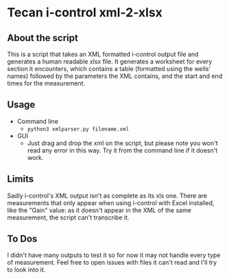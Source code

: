 # Tecan i-control xml-2-xlsx

## About the script

This is a script that takes an XML formatted i-control output file and generates a human readable xlsx file.
It generates a worksheet for every section it encounters, which contains a table (formatted using the wells' names) followed by the parameters the XML contains, and the start and end times for the measurement.


## Usage

- Command line
  - ```python3 xmlparser.py filename.xml```
- GUI
  - Just drag and drop the xml on the script, but please note you won't read any error in this way. Try it from the command line if it doesn't work.


## Limits

Sadly i-control's XML output isn't as complete as its xls one. There are measurements that only appear when using i-control with Excel installed, like the "Gain" value: as it doesn't appear in the XML of the same measurement, the script can't transcribe it.


## To Dos

I didn't have many outputs to test it so for now it may not handle every type of measurement.
Feel free to open issues with files it can't read and I'll try to look into it.
